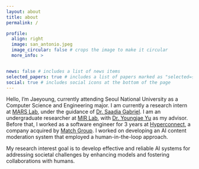 ```yaml
---
layout: about
title: about
permalink: /

profile:
  align: right
  image: san_antonio.jpeg 
  image_circular: false # crops the image to make it circular
  more_info: >


news: false # includes a list of news items
selected_papers: true # includes a list of papers marked as "selected={true}"
social: true # includes social icons at the bottom of the page
---
```


Hello, I’m Jaeyoung, currently attending Seoul National University as a Computer Science and Engineering major. I am currently a research intern at [MARS Lab](https://saadiagabriel.com/mars_lab.html), under the guidance of [Dr. Saadia Gabriel](https://saadiagabriel.com/). I am an undergraduate researcher at [MIR Lab](https://mirlab.yonsei.ac.kr/), with [Dr. Youngjae Yu](https://yj-yu.github.io/home/) as my advisor. Before that, I worked as a software engineer for 3 years at [Hyperconnect](https://hyperconnect.com/en/), a company acquired by [Match Group](https://mtch.com/). I worked on developing an AI content moderation system that employed a human-in-the-loop approach.

My research interest goal is to develop effective and reliable AI systems for addressing societal challenges by enhancing models and fostering collaborations with humans. 